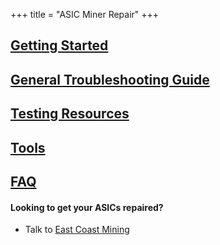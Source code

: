 +++
title = "ASIC Miner Repair"
+++

## [Getting Started](@/getting-started.md)

## [General Troubleshooting Guide](@/general-troubleshooting-guide.md)

## [Testing Resources](@/testing.md)

## [Tools](@/tools.md)

## [FAQ](@/faq.md)

#### Looking to get your ASICs repaired?

- Talk to [East Coast Mining](https://eastcoastmining.com/)
